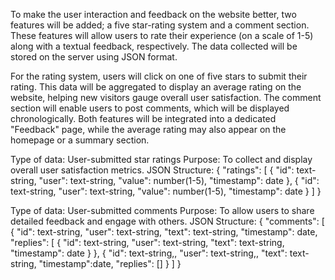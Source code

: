 To make the user interaction and feedback on the website better, 
two features will be added; a five star-rating system and a comment section. 
These features will allow users to rate their experience (on a scale of 1-5) along
with a textual feedback, respectively. The data collected will be stored
on the server using JSON format.

For the rating system, users will click on one of five stars to submit 
their rating. This data will be aggregated to display an average rating on 
the website, helping new visitors gauge overall user satisfaction. The comment
section will enable users to post comments, which will be displayed chronologically.
Both features will be integrated into a dedicated "Feedback" page, while the average
rating may also appear on the homepage or a summary section.


Type of data: User-submitted star ratings
Purpose: To collect and display overall user satisfaction metrics.
JSON Structure:
{
  "ratings": [
    {
      "id": text-string,
      "user": text-string,
      "value": number(1-5),
      "timestamp": date
    },
    {
      "id": text-string,
      "user": text-string,
      "value": number(1-5),
      "timestamp": date
    }
  ]
}


Type of data: User-submitted comments
Purpose: To allow users to share detailed feedback and engage with others.
JSON Structure:
{
  "comments": [
    {
      "id": text-string,
      "user": text-string,
      "text": text-string,
      "timestamp": date,
      "replies": [
        {
          "id": text-string,
          "user": text-string,
          "text": text-string,
          "timestamp": date
        }
    },
    {
      "id": text-string,,
      "user": text-string,,
      "text": text-string,
      "timestamp":date,
      "replies": []
    }
  ]
}